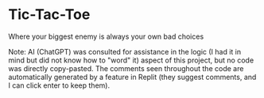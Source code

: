 # Tic-Tac-Toe
Where your biggest enemy is always your own bad choices

Note: AI (ChatGPT) was consulted for assistance in the logic (I had it in mind but did not know how to "word" it) aspect of this project, but no code was directly copy-pasted. The comments seen throughout the code are automatically generated by a feature in Replit (they suggest comments, and I can click enter to keep them). 
